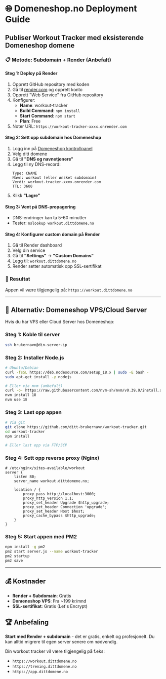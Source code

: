 # 🌐 Domeneshop.no Deployment Guide

## Publiser Workout Tracker med eksisterende Domeneshop domene

### 📋 **Metode: Subdomain + Render (Anbefalt)**

#### **Steg 1: Deploy på Render**
1. Opprett GitHub repository med koden
2. Gå til [render.com](https://render.com) og opprett konto
3. Opprett "Web Service" fra GitHub repository
4. Konfigurer:
   - **Name**: workout-tracker
   - **Build Command**: `npm install`  
   - **Start Command**: `npm start`
   - **Plan**: Free
5. Noter URL: `https://workout-tracker-xxxx.onrender.com`

#### **Steg 2: Sett opp subdomain hos Domeneshop**
1. Logg inn på [Domeneshop kontrollpanel](https://www.domeneshop.no/admin)
2. Velg ditt domene
3. Gå til **"DNS og navnetjenere"**
4. Legg til ny DNS-record:
   ```
   Type: CNAME
   Navn: workout (eller ønsket subdomain)
   Verdi: workout-tracker-xxxx.onrender.com
   TTL: 3600
   ```
5. Klikk **"Lagre"**

#### **Steg 3: Vent på DNS-propagering**
- DNS-endringer kan ta 5-60 minutter
- Tester: `nslookup workout.dittdomene.no`

#### **Steg 4: Konfigurer custom domain på Render**
1. Gå til Render dashboard
2. Velg din service
3. Gå til **"Settings"** → **"Custom Domains"**
4. Legg til: `workout.dittdomene.no`
5. Render setter automatisk opp SSL-sertifikat

### 🎯 **Resultat**
Appen vil være tilgjengelig på: `https://workout.dittdomene.no`

---

## 🔧 **Alternativ: Domeneshop VPS/Cloud Server**

Hvis du har VPS eller Cloud Server hos Domeneshop:

### **Steg 1: Koble til server**
```bash
ssh brukernavn@din-server-ip
```

### **Steg 2: Installer Node.js**
```bash
# Ubuntu/Debian
curl -fsSL https://deb.nodesource.com/setup_18.x | sudo -E bash -
sudo apt-get install -y nodejs

# Eller via nvm (anbefalt)
curl -o- https://raw.githubusercontent.com/nvm-sh/nvm/v0.39.0/install.sh | bash
nvm install 18
nvm use 18
```

### **Steg 3: Last opp appen**
```bash
# Via git
git clone https://github.com/ditt-brukernavn/workout-tracker.git
cd workout-tracker
npm install

# Eller last opp via FTP/SCP
```

### **Steg 4: Sett opp reverse proxy (Nginx)**
```nginx
# /etc/nginx/sites-available/workout
server {
    listen 80;
    server_name workout.dittdomene.no;
    
    location / {
        proxy_pass http://localhost:3000;
        proxy_http_version 1.1;
        proxy_set_header Upgrade $http_upgrade;
        proxy_set_header Connection 'upgrade';
        proxy_set_header Host $host;
        proxy_cache_bypass $http_upgrade;
    }
}
```

### **Steg 5: Start appen med PM2**
```bash
npm install -g pm2
pm2 start server.js --name workout-tracker
pm2 startup
pm2 save
```

---

## 💰 **Kostnader**

- **Render + Subdomain**: Gratis
- **Domeneshop VPS**: Fra ~199 kr/mnd
- **SSL-sertifikat**: Gratis (Let's Encrypt)

## 🏆 **Anbefaling**

**Start med Render + subdomain** - det er gratis, enkelt og profesjonelt. Du kan alltid migrere til egen server senere om nødvendig.

Din workout tracker vil være tilgjengelig på f.eks:
- `https://workout.dittdomene.no`
- `https://trening.dittdomene.no`  
- `https://app.dittdomene.no`
